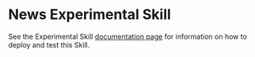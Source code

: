 ﻿# News Experimental Skill

See the Experimental Skill [documentation page](https://github.com/Microsoft/AI/blob/master/solutions/Virtual-Assistant/docs/virtualassistant-experimental-skills.md) for information on how to deploy and test this Skill.